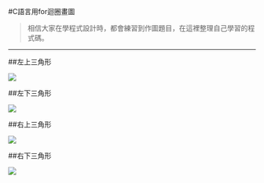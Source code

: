 
#C語言用for迴圈畫圖

>相信大家在學程式設計時，都會練習到作圖題目，在這裡整理自己學習的程式碼。

----

##左上三角形

![](https://i.imgur.com/i7PjDNb.png)

##左下三角形

![](https://i.imgur.com/FvBQVx3.png)

##右上三角形

![](https://i.imgur.com/oOk59Ap.png)

##右下三角形

![](https://i.imgur.com/y1dD43D.png)
